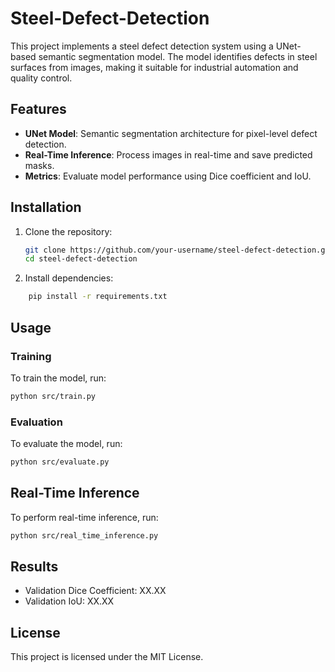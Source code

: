 # Steel-Defect-Detection

This project implements a steel defect detection system using a UNet-based semantic segmentation model. The model identifies defects in steel surfaces from images, making it suitable for industrial automation and quality control.

## Features
- **UNet Model**: Semantic segmentation architecture for pixel-level defect detection.
- **Real-Time Inference**: Process images in real-time and save predicted masks.
- **Metrics**: Evaluate model performance using Dice coefficient and IoU.


## Installation
1. Clone the repository:
   ```bash
   git clone https://github.com/your-username/steel-defect-detection.git
   cd steel-defect-detection
    ```
2. Install dependencies:
```bash
    pip install -r requirements.txt
```

## Usage
### Training
To train the model, run:

```bash
python src/train.py
```
### Evaluation
To evaluate the model, run:

```bash
python src/evaluate.py
```

## Real-Time Inference
To perform real-time inference, run:

```bash
python src/real_time_inference.py
```

## Results
- Validation Dice Coefficient: XX.XX
- Validation IoU: XX.XX

## License
This project is licensed under the MIT License.